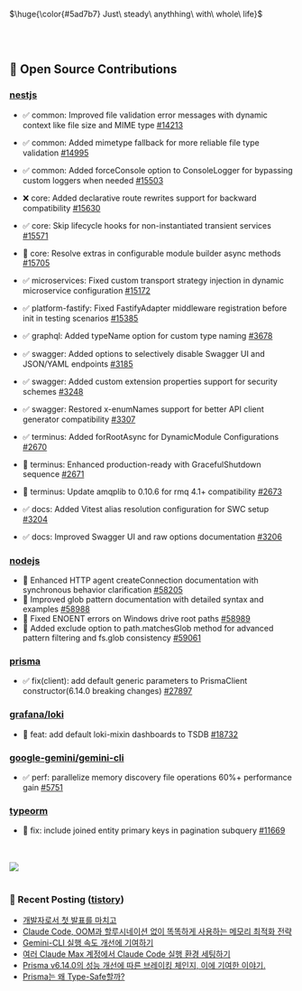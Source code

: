 <p>$\huge{\color{#5ad7b7} Just\ steady\ anythhing\ with\ whole\ life}$</p>

<br>
<br>
  
## 📖 Open Source Contributions
### [nestjs](https://github.com/nestjs)
- ✅ common: Improved file validation error messages with dynamic context like file size and MIME type [#14213](https://github.com/nestjs/nest/pull/14213)
- ✅ common: Added mimetype fallback for more reliable file type validation [#14995](https://github.com/nestjs/nest/pull/14995)
- ✅ common: Added forceConsole option to ConsoleLogger for bypassing custom loggers when needed [#15503](https://github.com/nestjs/nest/pull/15503)
- ❌ core: Added declarative route rewrites support for backward compatibility [#15630](https://github.com/nestjs/nest/pull/15630)
- ✅ core: Skip lifecycle hooks for non-instantiated transient services [#15571](https://github.com/nestjs/nest/pull/15571)
- 🔄 core: Resolve extras in configurable module builder async methods [#15705](https://github.com/nestjs/nest/pull/15705)
- ✅ microservices: Fixed custom transport strategy injection in dynamic microservice configuration [#15172](https://github.com/nestjs/nest/pull/15172)
- ✅ platform-fastify: Fixed FastifyAdapter middleware registration before init in testing scenarios [#15385](https://github.com/nestjs/nest/pull/15385)


- ✅ graphql: Added typeName option for custom type naming [#3678](https://github.com/nestjs/graphql/pull/3678)


- ✅ swagger: Added options to selectively disable Swagger UI and JSON/YAML endpoints [#3185](https://github.com/nestjs/swagger/pull/3185)
- ✅ swagger: Added custom extension properties support for security schemes [#3248](https://github.com/nestjs/swagger/pull/3248)
- ✅ swagger: Restored x-enumNames support for better API client generator compatibility [#3307](https://github.com/nestjs/swagger/pull/3307)


- ✅ terminus: Added forRootAsync for DynamicModule Configurations [#2670](https://github.com/nestjs/terminus/pull/2670)
- 🔄 terminus: Enhanced production-ready with GracefulShutdown sequence [#2671](https://github.com/nestjs/terminus/pull/2671)
- 🔄 terminus: Update amqplib to 0.10.6 for rmq 4.1+ compatibility [#2673](https://github.com/nestjs/terminus/pull/2673)


- ✅ docs: Added Vitest alias resolution configuration for SWC setup [#3204](https://github.com/nestjs/docs.nestjs.com/pull/3204)
- ✅ docs: Improved Swagger UI and raw options documentation [#3206](https://github.com/nestjs/docs.nestjs.com/pull/3206)

### [nodejs](https://github.com/nodejs)
- 🔄 Enhanced HTTP agent createConnection documentation with synchronous behavior clarification [#58205](https://github.com/nodejs/node/pull/58205)
- 🔄 Improved glob pattern documentation with detailed syntax and examples [#58988](https://github.com/nodejs/node/pull/58988)
- 🔄 Fixed ENOENT errors on Windows drive root paths [#58989](https://github.com/nodejs/node/pull/58989)
- 🔄 Added exclude option to path.matchesGlob method for advanced pattern filtering and fs.glob consistency [#59061](https://github.com/nodejs/node/pull/59061)

### [prisma](https://github.com/prisma/prisma)
- ✅ fix(client): add default generic parameters to PrismaClient constructor(6.14.0 breaking changes) [#27897](https://github.com/prisma/prisma/pull/27897)


### [grafana/loki](https://github.com/grafana/loki)
- 🔄 feat: add default loki-mixin dashboards to TSDB [#18732](https://github.com/grafana/loki/pull/18732)

### [google-gemini/gemini-cli](https://github.com/google-gemini/gemini-cli)
- ✅ perf: parallelize memory discovery file operations 60%+ performance gain [#5751](https://github.com/google-gemini/gemini-cli/pull/5751)

### [typeorm](https://github.com/typeorm/typeorm)
- 🔄 fix: include joined entity primary keys in pagination subquery [#11669](https://github.com/typeorm/typeorm/pull/11669)

<br>
<br>

<a href="https://github.com/devxb/gitanimals">
  <img src="https://render.gitanimals.org/farms/mag123c"/>
</a>

<br>
<br>


### 📕 Recent Posting ([tistory](https://mag1c.tistory.com))
- [개발자로서 첫 발표를 마치고](https://mag1c.tistory.com/585)</br>
- [Claude Code, OOM과 할루시네이션 없이 똑똑하게 사용하는 메모리 최적화 전략](https://mag1c.tistory.com/584)</br>
- [Gemini-CLI 실행 속도 개선에 기여하기](https://mag1c.tistory.com/583)</br>
- [여러 Claude Max 계정에서 Claude Code 실행 환경 세팅하기](https://mag1c.tistory.com/582)</br>
- [Prisma v6.14.0의 성능 개선에 따른 브레이킹 체인지, 이에 기여한 이야기.](https://mag1c.tistory.com/580)</br>
- [Prisma는 왜 Type-Safe할까?](https://mag1c.tistory.com/581)</br>
